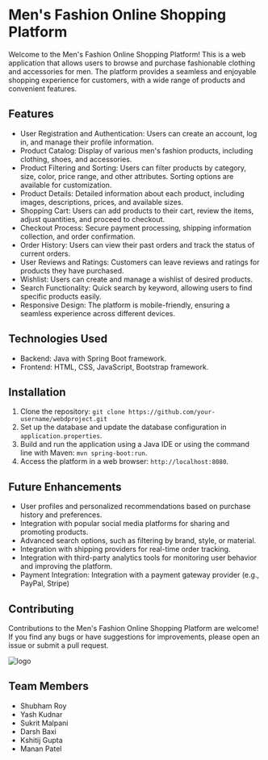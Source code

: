 # Men's Fashion Online Shopping Platform

Welcome to the Men's Fashion Online Shopping Platform! This is a web application that allows users to browse and purchase fashionable clothing and accessories for men. The platform provides a seamless and enjoyable shopping experience for customers, with a wide range of products and convenient features.

## Features

- User Registration and Authentication: Users can create an account, log in, and manage their profile information.
- Product Catalog: Display of various men's fashion products, including clothing, shoes, and accessories.
- Product Filtering and Sorting: Users can filter products by category, size, color, price range, and other attributes. Sorting options are available for customization.
- Product Details: Detailed information about each product, including images, descriptions, prices, and available sizes.
- Shopping Cart: Users can add products to their cart, review the items, adjust quantities, and proceed to checkout.
- Checkout Process: Secure payment processing, shipping information collection, and order confirmation.
- Order History: Users can view their past orders and track the status of current orders.
- User Reviews and Ratings: Customers can leave reviews and ratings for products they have purchased.
- Wishlist: Users can create and manage a wishlist of desired products.
- Search Functionality: Quick search by keyword, allowing users to find specific products easily.
- Responsive Design: The platform is mobile-friendly, ensuring a seamless experience across different devices.

## Technologies Used

- Backend: Java with Spring Boot framework.
- Frontend: HTML, CSS, JavaScript, Bootstrap framework.

## Installation

1. Clone the repository: `git clone https://github.com/your-username/webdproject.git`
2. Set up the database and update the database configuration in `application.properties`.
3. Build and run the application using a Java IDE or using the command line with Maven: `mvn spring-boot:run`.
4. Access the platform in a web browser: `http://localhost:8080`.

## Future Enhancements

- User profiles and personalized recommendations based on purchase history and preferences.
- Integration with popular social media platforms for sharing and promoting products.
- Advanced search options, such as filtering by brand, style, or material.
- Integration with shipping providers for real-time order tracking.
- Integration with third-party analytics tools for monitoring user behavior and improving the platform.
- Payment Integration: Integration with a payment gateway provider (e.g., PayPal, Stripe)

## Contributing

Contributions to the Men's Fashion Online Shopping Platform are welcome! If you find any bugs or have suggestions for improvements, please open an issue or submit a pull request.


   ![logo](https://github.com/Yash9276/webdproject/assets/123647814/a09426c6-a760-4b1f-bf7f-c5bb30182fc7)
   
## Team Members

- Shubham Roy
- Yash Kudnar
- Sukrit Malpani
- Darsh Baxi
- Kshitij Gupta
- Manan Patel
